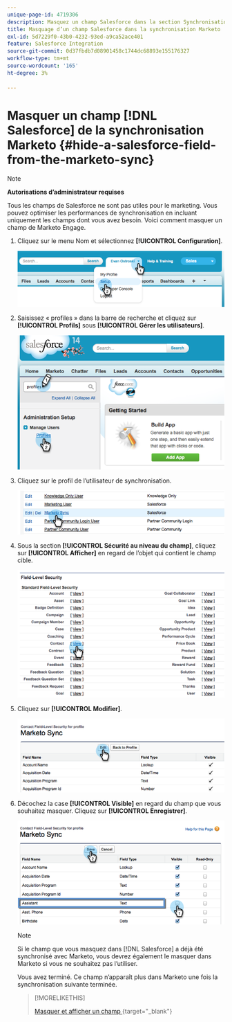 ```yaml
---
unique-page-id: 4719306
description: Masquez un champ Salesforce dans la section Synchronisation de Marketo - Documentation de Marketo - Documentation du produit.
title: Masquage d’un champ Salesforce dans la synchronisation Marketo
exl-id: 5d7229f0-43b0-4232-93ed-a9ca52ace401
feature: Salesforce Integration
source-git-commit: 0d37fbdb7d08901458c1744dc68893e155176327
workflow-type: tm+mt
source-wordcount: '165'
ht-degree: 3%

---
```


# Masquer un champ [!DNL Salesforce] de la synchronisation Marketo {#hide-a-salesforce-field-from-the-marketo-sync}

>[!NOTE]
>
>**Autorisations d’administrateur requises**

Tous les champs de Salesforce ne sont pas utiles pour le marketing. Vous pouvez optimiser les performances de synchronisation en incluant uniquement les champs dont vous avez besoin. Voici comment masquer un champ de Marketo Engage.

1. Cliquez sur le menu Nom et sélectionnez **[!UICONTROL Configuration]**.

   ![](assets/image2015-6-30-15-3a11-3a23.png)

1. Saisissez « profiles » dans la barre de recherche et cliquez sur **[!UICONTROL Profils]** sous **[!UICONTROL Gérer les utilisateurs]**.

   ![](assets/image2015-6-30-15-3a12-3a46.png)

1. Cliquez sur le profil de l’utilisateur de synchronisation.

   ![](assets/image2015-6-30-15-3a17-3a38.png)

1. Sous la section **[!UICONTROL Sécurité au niveau du champ]**, cliquez sur **[!UICONTROL Afficher]** en regard de l’objet qui contient le champ cible.

   ![](assets/image2015-6-30-15-3a24-3a32.png)

1. Cliquez sur **[!UICONTROL Modifier]**.

   ![](assets/image2015-6-30-15-3a25-3a42.png)

1. Décochez la case **[!UICONTROL Visible]** en regard du champ que vous souhaitez masquer. Cliquez sur **[!UICONTROL Enregistrer]**.

   ![](assets/image2015-6-30-15-3a27-3a16.png)

   >[!NOTE]
   >
   >Si le champ que vous masquez dans [!DNL Salesforce] a déjà été synchronisé avec Marketo, vous devrez également le masquer dans Marketo si vous ne souhaitez pas l’utiliser.

   Vous avez terminé. Ce champ n’apparaît plus dans Marketo une fois la synchronisation suivante terminée.

   >[!MORELIKETHIS]
   >
   >[ Masquer et afficher un champ ](/help/marketo/product-docs/administration/field-management/hide-and-unhide-a-field.md){target="_blank"}
